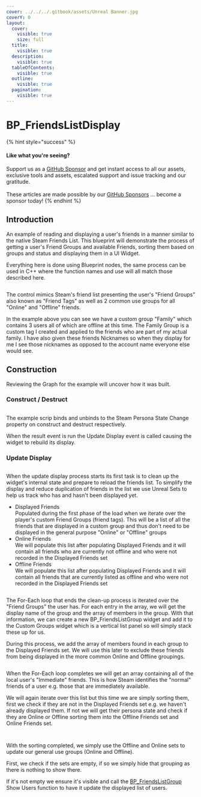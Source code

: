 ```yaml
---
cover: ../../../.gitbook/assets/Unreal Banner.jpg
coverY: 0
layout:
  cover:
    visible: true
    size: full
  title:
    visible: true
  description:
    visible: true
  tableOfContents:
    visible: true
  outline:
    visible: true
  pagination:
    visible: true
---
```


# BP\_FriendsListDisplay

{% hint style="success" %}
#### Like what you're seeing?

Support us as a [GitHub Sponsor](../../../become-a-sponsor/) and get instant access to all our assets, exclusive tools and assets, escalated support and issue tracking and our gratitude.\
\
These articles are made possible by our [GitHub Sponsors](../../../become-a-sponsor/) ... become a sponsor today!
{% endhint %}

## Introduction

An example of reading and displaying a user's friends in a manner similar to the native Steam Friends List. This blueprint will demonstrate the process of getting a user's Friend Groups and available Friends, sorting them based on groups and status and displaying them in a UI Widget.

Everything here is done using Blueprint nodes, the same process can be used in C++ where the function names and use will all match those described here.

<div align="left">

<figure><img src="../../../.gitbook/assets/image (353).png" alt=""><figcaption></figcaption></figure>

</div>

The control mimics Steam's friend list presenting the user's "Friend Groups" also known as "Friend Tags" as well as 2 common use groups for all "Online" and "Offline" friends.

In the example above you can see we have a custom group "Family" which contains 3 users all of which are offline at this time. The Family Group is a custom tag I created and applied to the friends who are part of my actual family. I have also given these friends Nicknames so when they display for me I see those nicknames as opposed to the account name everyone else would see.

## Construction

Reviewing the Graph for the example will uncover how it was built.

### Construct / Destruct

<figure><img src="../../../.gitbook/assets/image (351).png" alt=""><figcaption></figcaption></figure>

The example scrip binds and unbinds to the Steam Persona State Change property on construct and destruct respectively.

When the result event is run the Update Display event is called causing the widget to rebuild its display.

### Update Display

<figure><img src="../../../.gitbook/assets/image (352).png" alt=""><figcaption></figcaption></figure>

When the update display process starts its first task is to clean up the widget's internal state and prepare to reload the friends list. To simplify the display and reduce duplication of friends in the list we use Unreal Sets to help us track who has and hasn't been displayed yet.

* Displayed Friends\
  Populated during the first phase of the load when we iterate over the player's custom Friend Groups (friend tags). This will be a list of all the friends that are displayed in a custom group and thus don't need to be displayed in the general purpose "Online" or "Offline" groups
* Online Friends\
  We will populate this list after populating Displayed Friends and it will contain all friends who are currently not offline and who were not recorded in the Displayed Friends set
* Offline Friends\
  We will populate this list after populating Displayed Friends and it will contain all friends that are currently listed as offline and who were not recorded in the Displayed Friends set

<figure><img src="../../../.gitbook/assets/image (354).png" alt=""><figcaption></figcaption></figure>

The For-Each loop that ends the clean-up process is iterated over the "Friend Groups" the user has. For each entry in the array, we will get the display name of the group and the array of members in the group. With that information, we can create a new BP\_FriendsListGroup widget and add it to the Custom Groups widget which is a vertical list panel so will simply stack these up for us.

During this process, we add the array of members found in each group to the Displayed Friends set. We will use this later to exclude these friends from being displayed in the more common Online and Offline groupings.

<figure><img src="../../../.gitbook/assets/image (355).png" alt=""><figcaption></figcaption></figure>

When the For-Each loop completes we will get an array containing all of the local user's "Immediate" friends. This is how Steam identifies the "normal" friends of a user e.g. those that are immediately available.

We will again iterate over this list but this time we are simply sorting them, first we check if they are not in the Displayed Friends set e.g. we haven't already displayed them. If not we will get their persona state and check if they are Online or Offline sorting them into the Offline Friends set and Online Friends set.

<figure><img src="../../../.gitbook/assets/image (356).png" alt=""><figcaption></figcaption></figure>

<figure><img src="../../../.gitbook/assets/image (357).png" alt=""><figcaption></figcaption></figure>

With the sorting completed, we simply use the Offline and Online sets to update our general use groups (Online and Offline).

First, we check if the sets are empty, if so we simply hide that grouping as there is nothing to show there.

If it's not empty we ensure it's visible and call the [BP\_FriendsListGroup](bp\_friendslistgroup.md) Show Users function to have it update the displayed list of users.
